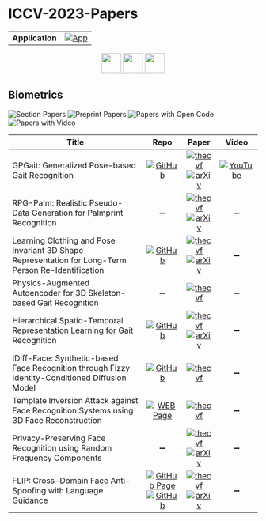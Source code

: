# ICCV-2023-Papers

<table>
    <tr>
        <td><strong>Application</strong></td>
        <td>
            <a href="https://huggingface.co/spaces/DmitryRyumin/NewEraAI-Papers" style="float:left;">
                <img src="https://img.shields.io/badge/🤗-NewEraAI--Papers-FFD21F.svg" alt="App" />
            </a>
        </td>
    </tr>
</table>

<div align="center">
    <a href="https://github.com/DmitryRyumin/ICCV-2023-Papers/blob/main/sections/2023/main/document-analysis-and-understanding.md">
        <img src="https://cdn.jsdelivr.net/gh/DmitryRyumin/NewEraAI-Papers@main/images/left.svg" width="40" alt="" />
    </a>
    <a href="https://github.com/DmitryRyumin/ICCV-2023-25-Papers/blob/main/README_2023.md">
        <img src="https://cdn.jsdelivr.net/gh/DmitryRyumin/NewEraAI-Papers@main/images/home.svg" width="40" alt="" />
    </a>
    <a href="https://github.com/DmitryRyumin/ICCV-2023-Papers/blob/main/sections/2023/main/datasets-and-evaluation.md">
        <img src="https://cdn.jsdelivr.net/gh/DmitryRyumin/NewEraAI-Papers@main/images/right.svg" width="40" alt="" />
    </a>
</div>

## Biometrics

![Section Papers](https://img.shields.io/badge/Section%20Papers-9-42BA16) ![Preprint Papers](https://img.shields.io/badge/Preprint%20Papers-6-b31b1b) ![Papers with Open Code](https://img.shields.io/badge/Papers%20with%20Open%20Code-5-1D7FBF) ![Papers with Video](https://img.shields.io/badge/Papers%20with%20Video-1-FF0000)

| **Title** | **Repo** | **Paper** | **Video** |
|-----------|:--------:|:---------:|:---------:|
| GPGait: Generalized Pose-based Gait Recognition | [![GitHub](https://img.shields.io/github/stars/BNU-IVC/FastPoseGait?style=flat)](https://github.com/BNU-IVC/FastPoseGait) | [![thecvf](https://img.shields.io/badge/pdf-thecvf-7395C5.svg)](https://openaccess.thecvf.com/content/ICCV2023/papers/Fu_GPGait_Generalized_Pose-based_Gait_Recognition_ICCV_2023_paper.pdf) <br /> [![arXiv](https://img.shields.io/badge/arXiv-2303.05234-b31b1b.svg)](https://arxiv.org/abs/2303.05234) | [![YouTube](https://img.shields.io/badge/YouTube-%23FF0000.svg?style=for-the-badge&logo=YouTube&logoColor=white)](https://www.youtube.com/watch?v=NY_MzAxpm94) |
| RPG-Palm: Realistic Pseudo-Data Generation for Palmprint Recognition | :heavy_minus_sign: | [![thecvf](https://img.shields.io/badge/pdf-thecvf-7395C5.svg)](https://openaccess.thecvf.com/content/ICCV2023/papers/Shen_RPG-Palm_Realistic_Pseudo-data_Generation_for_Palmprint_Recognition_ICCV_2023_paper.pdf) <br /> [![arXiv](https://img.shields.io/badge/arXiv-2307.14016-b31b1b.svg)](https://arxiv.org/abs/2307.14016) | :heavy_minus_sign: |
| Learning Clothing and Pose Invariant 3D Shape Representation for Long-Term Person Re-Identification | [![GitHub](https://img.shields.io/github/stars/liufeng2915/3DInvarReID?style=flat)](https://github.com/liufeng2915/3DInvarReID) | [![thecvf](https://img.shields.io/badge/pdf-thecvf-7395C5.svg)](https://openaccess.thecvf.com/content/ICCV2023/papers/Liu_Learning_Clothing_and_Pose_Invariant_3D_Shape_Representation_for_Long-Term_ICCV_2023_paper.pdf) <br /> [![arXiv](https://img.shields.io/badge/arXiv-2308.10658-b31b1b.svg)](https://arxiv.org/abs/2308.10658) | :heavy_minus_sign: |
| Physics-Augmented Autoencoder for 3D Skeleton-based Gait Recognition | :heavy_minus_sign: | [![thecvf](https://img.shields.io/badge/pdf-thecvf-7395C5.svg)](https://openaccess.thecvf.com/content/ICCV2023/papers/Guo_Physics-Augmented_Autoencoder_for_3D_Skeleton-Based_Gait_Recognition_ICCV_2023_paper.pdf) | :heavy_minus_sign: |
| Hierarchical Spatio-Temporal Representation Learning for Gait Recognition | [![GitHub](https://img.shields.io/github/stars/gudaochangsheng/HSTL?style=flat)](https://github.com/gudaochangsheng/HSTL) | [![thecvf](https://img.shields.io/badge/pdf-thecvf-7395C5.svg)](https://openaccess.thecvf.com/content/ICCV2023/papers/Wang_Hierarchical_Spatio-Temporal_Representation_Learning_for_Gait_Recognition_ICCV_2023_paper.pdf) <br /> [![arXiv](https://img.shields.io/badge/arXiv-2307.09856-b31b1b.svg)](https://arxiv.org/abs/2307.09856) | :heavy_minus_sign: |
| IDiff-Face: Synthetic-based Face Recognition through Fizzy Identity-Conditioned Diffusion Model | [![GitHub](https://img.shields.io/github/stars/fdbtrs/idiff-face?style=flat)](https://github.com/fdbtrs/idiff-face) | [![thecvf](https://img.shields.io/badge/pdf-thecvf-7395C5.svg)](https://openaccess.thecvf.com/content/ICCV2023/papers/Boutros_IDiff-Face_Synthetic-based_Face_Recognition_through_Fizzy_Identity-Conditioned_Diffusion_Model_ICCV_2023_paper.pdf) | :heavy_minus_sign: |
| Template Inversion Attack against Face Recognition Systems using 3D Face Reconstruction | [![WEB Page](https://img.shields.io/badge/WEB-Page-159957.svg)](https://www.idiap.ch/paper/gafar/) | [![thecvf](https://img.shields.io/badge/pdf-thecvf-7395C5.svg)](https://openaccess.thecvf.com/content/ICCV2023/papers/Shahreza_Template_Inversion_Attack_against_Face_Recognition_Systems_using_3D_Face_ICCV_2023_paper.pdf) | :heavy_minus_sign: |
| Privacy-Preserving Face Recognition using Random Frequency Components | :heavy_minus_sign: | [![thecvf](https://img.shields.io/badge/pdf-thecvf-7395C5.svg)](https://openaccess.thecvf.com/content/ICCV2023/papers/Mi_Privacy-Preserving_Face_Recognition_Using_Random_Frequency_Components_ICCV_2023_paper.pdf) <br /> [![arXiv](https://img.shields.io/badge/arXiv-2308.10461-b31b1b.svg)](https://arxiv.org/abs/2308.10461) | :heavy_minus_sign: |
| FLIP: Cross-Domain Face Anti-Spoofing with Language Guidance | [![GitHub Page](https://img.shields.io/badge/GitHub-Page-159957.svg)](https://koushiksrivats.github.io/FLIP/) <br /> [![GitHub](https://img.shields.io/github/stars/koushiksrivats/FLIP?style=flat)](https://github.com/koushiksrivats/FLIP) | [![thecvf](https://img.shields.io/badge/pdf-thecvf-7395C5.svg)](https://openaccess.thecvf.com/content/ICCV2023/papers/Srivatsan_FLIP_Cross-domain_Face_Anti-spoofing_with_Language_Guidance_ICCV_2023_paper.pdf) <br /> [![arXiv](https://img.shields.io/badge/arXiv-2309.16649-b31b1b.svg)](https://arxiv.org/abs/2309.16649) | :heavy_minus_sign: |
